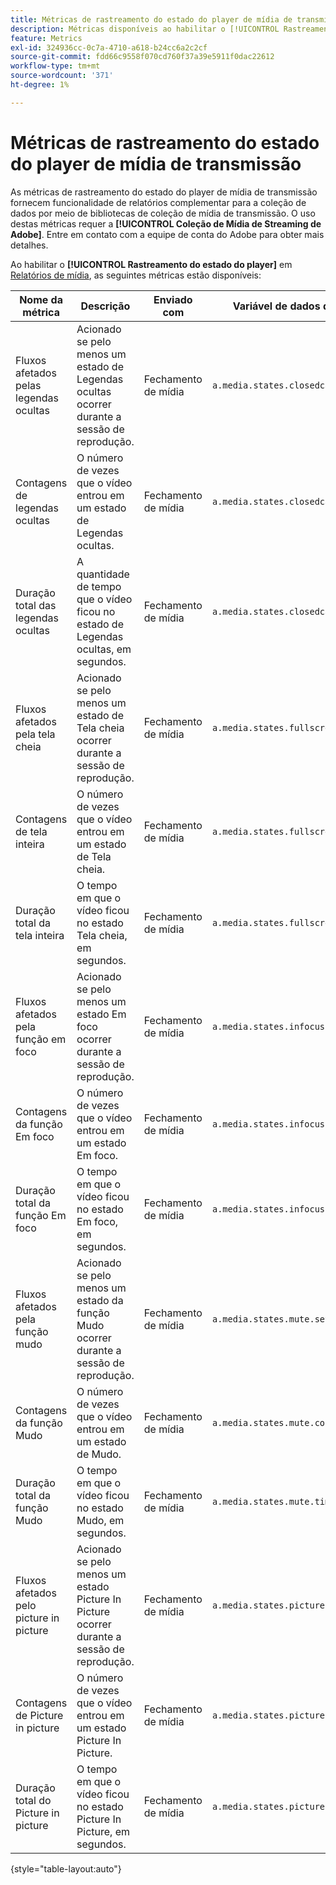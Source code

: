 ```yaml
---
title: Métricas de rastreamento do estado do player de mídia de transmissão
description: Métricas disponíveis ao habilitar o [!UICONTROL Rastreamento do estado do player] para um conjunto de relatórios.
feature: Metrics
exl-id: 324936cc-0c7a-4710-a618-b24cc6a2c2cf
source-git-commit: fdd66c9558f070cd760f37a39e5911f0dac22612
workflow-type: tm+mt
source-wordcount: '371'
ht-degree: 1%

---
```


# Métricas de rastreamento do estado do player de mídia de transmissão

As métricas de rastreamento do estado do player de mídia de transmissão fornecem funcionalidade de relatórios complementar para a coleção de dados por meio de bibliotecas de coleção de mídia de transmissão. O uso destas métricas requer a **[!UICONTROL Coleção de Mídia de Streaming de Adobe]**. Entre em contato com a equipe de conta do Adobe para obter mais detalhes.

Ao habilitar o **[!UICONTROL Rastreamento do estado do player]** em [Relatórios de mídia](/help/admin/admin/c-manage-report-suites/c-edit-report-suites/media-management.md), as seguintes métricas estão disponíveis:

| Nome da métrica | Descrição | Enviado com | Variável de dados de contexto |
| --- | --- | --- | --- |
| Fluxos afetados pelas legendas ocultas | Acionado se pelo menos um estado de Legendas ocultas ocorrer durante a sessão de reprodução. | Fechamento de mídia | `a.media.states.closedcaptioning.set` |
| Contagens de legendas ocultas | O número de vezes que o vídeo entrou em um estado de Legendas ocultas. | Fechamento de mídia | `a.media.states.closedcaptioning.count` |
| Duração total das legendas ocultas | A quantidade de tempo que o vídeo ficou no estado de Legendas ocultas, em segundos. | Fechamento de mídia | `a.media.states.closedcaptioning.time` |
| Fluxos afetados pela tela cheia | Acionado se pelo menos um estado de Tela cheia ocorrer durante a sessão de reprodução. | Fechamento de mídia | `a.media.states.fullscreen.set` |
| Contagens de tela inteira | O número de vezes que o vídeo entrou em um estado de Tela cheia. | Fechamento de mídia | `a.media.states.fullscreen.count` |
| Duração total da tela inteira | O tempo em que o vídeo ficou no estado Tela cheia, em segundos. | Fechamento de mídia | `a.media.states.fullscreen.time` |
| Fluxos afetados pela função em foco | Acionado se pelo menos um estado Em foco ocorrer durante a sessão de reprodução. | Fechamento de mídia | `a.media.states.infocus.set` |
| Contagens da função Em foco | O número de vezes que o vídeo entrou em um estado Em foco. | Fechamento de mídia | `a.media.states.infocus.count` |
| Duração total da função Em foco | O tempo em que o vídeo ficou no estado Em foco, em segundos. | Fechamento de mídia | `a.media.states.infocus.time` |
| Fluxos afetados pela função mudo | Acionado se pelo menos um estado da função Mudo ocorrer durante a sessão de reprodução. | Fechamento de mídia | `a.media.states.mute.set` |
| Contagens da função Mudo | O número de vezes que o vídeo entrou em um estado de Mudo. | Fechamento de mídia | `a.media.states.mute.count` |
| Duração total da função Mudo | O tempo em que o vídeo ficou no estado Mudo, em segundos. | Fechamento de mídia | `a.media.states.mute.time` |
| Fluxos afetados pelo picture in picture | Acionado se pelo menos um estado Picture In Picture ocorrer durante a sessão de reprodução. | Fechamento de mídia | `a.media.states.pictureinpicture.set` |
| Contagens de Picture in picture | O número de vezes que o vídeo entrou em um estado Picture In Picture. | Fechamento de mídia | `a.media.states.pictureinpicture.count` |
| Duração total do Picture in picture | O tempo em que o vídeo ficou no estado Picture In Picture, em segundos. | Fechamento de mídia | `a.media.states.pictureinpicture.time` |

{style="table-layout:auto"}

